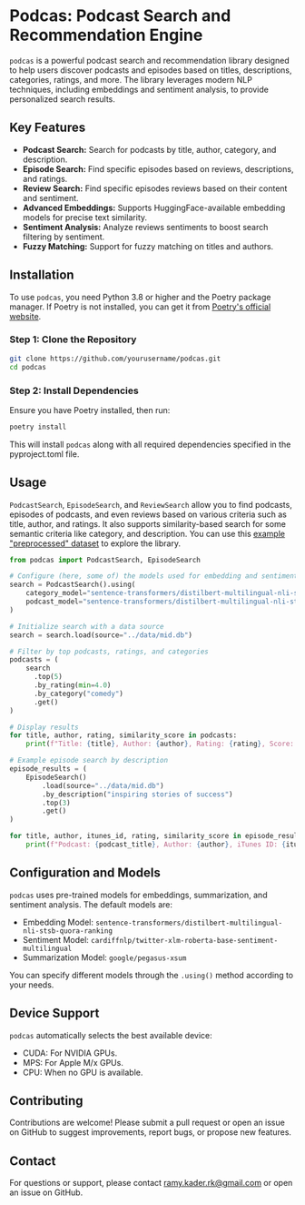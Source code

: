 # Podcas: Podcast Search and Recommendation Engine

`podcas` is a powerful podcast search and recommendation library designed to help users discover podcasts and episodes based on titles, descriptions, categories, ratings, and more. The library leverages modern NLP techniques, including embeddings and sentiment analysis, to provide personalized search results.

## Key Features

- **Podcast Search:** Search for podcasts by title, author, category, and description.
- **Episode Search:** Find specific episodes based on reviews, descriptions, and ratings.
- **Review Search:** Find specific episodes reviews based on their content and sentiment.
- **Advanced Embeddings:** Supports HuggingFace-available embedding models for precise text similarity.
- **Sentiment Analysis:** Analyze reviews sentiments to boost search filtering by sentiment.
- **Fuzzy Matching:** Support for fuzzy matching on titles and authors.

## Installation

To use `podcas`, you need Python 3.8 or higher and the Poetry package manager. If Poetry is not installed, you can get it from [Poetry's official website](https://python-poetry.org/docs/#installation).

### Step 1: Clone the Repository
```bash
git clone https://github.com/yourusername/podcas.git
cd podcas
```

### Step 2: Install Dependencies
Ensure you have Poetry installed, then run:
```bash
poetry install
```
This will install `podcas` along with all required dependencies specified in the pyproject.toml file.

## Usage
`PodcastSearch`, `EpisodeSearch`, and `ReviewSearch` allow you to find podcasts, episodes of podcasts, and even reviews based on various criteria such as title, author, and ratings. It also supports similarity-based search for some semantic criteria like category, and description.
You can use this [example "preprocessed" dataset](https://drive.google.com/file/d/1_wmhtsXi6HacZa0qlyZcPo1H2vixLTpE/view?usp=sharing) to explore the library.
```python
from podcas import PodcastSearch, EpisodeSearch

# Configure (here, some of) the models used for embedding and sentiment analysis
search = PodcastSearch().using(
    category_model="sentence-transformers/distilbert-multilingual-nli-stsb-quora-ranking",
    podcast_model="sentence-transformers/distilbert-multilingual-nli-stsb-quora-ranking"
)

# Initialize search with a data source
search = search.load(source="../data/mid.db")

# Filter by top podcasts, ratings, and categories
podcasts = (
    search
      .top(5)
      .by_rating(min=4.0)
      .by_category("comedy")
      .get()
)

# Display results
for title, author, rating, similarity_score in podcasts:
    print(f"Title: {title}, Author: {author}, Rating: {rating}, Score: {similarity_score}")

# Example episode search by description
episode_results = (
    EpisodeSearch()
        .load(source="../data/mid.db")
        .by_description("inspiring stories of success")
        .top(3)
        .get()
)

for title, author, itunes_id, rating, similarity_score in episode_results:
    print(f"Podcast: {podcast_title}, Author: {author}, iTunes ID: {itunes_id}, Rating: {rating}, Score: {similarity_score}")
```

## Configuration and Models
`podcas` uses pre-trained models for embeddings, summarization, and sentiment analysis. The default models are:
- Embedding Model: `sentence-transformers/distilbert-multilingual-nli-stsb-quora-ranking`
- Sentiment Model: `cardiffnlp/twitter-xlm-roberta-base-sentiment-multilingual`
- Summarization Model: `google/pegasus-xsum`

You can specify different models through the `.using()` method according to your needs.

## Device Support
`podcas` automatically selects the best available device:
- CUDA: For NVIDIA GPUs.
- MPS: For Apple M/x GPUs.
- CPU: When no GPU is available.

## Contributing
Contributions are welcome! Please submit a pull request or open an issue on GitHub to suggest improvements, report bugs, or propose new features.

## Contact
For questions or support, please contact ramy.kader.rk@gmail.com or open an issue on GitHub.
